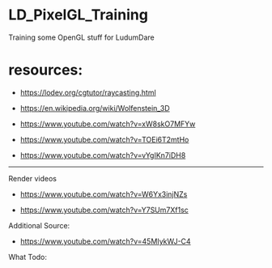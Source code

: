 # LD_PixelGL_Training
Training some OpenGL stuff for LudumDare

# resources:

- https://lodev.org/cgtutor/raycasting.html

- https://en.wikipedia.org/wiki/Wolfenstein_3D

- https://www.youtube.com/watch?v=xW8skO7MFYw

- https://www.youtube.com/watch?v=TOEi6T2mtHo

- https://www.youtube.com/watch?v=vYgIKn7iDH8

-------------------------------------------------
Render videos
- https://www.youtube.com/watch?v=W6Yx3injNZs

- https://www.youtube.com/watch?v=Y7SUm7Xf1sc

Additional Source: 
- https://www.youtube.com/watch?v=45MIykWJ-C4

What Todo:
